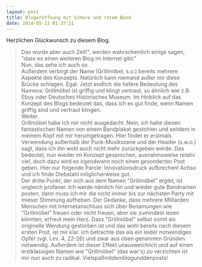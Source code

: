 ```yaml
---
layout: post
title: Blogeröffnung mit Schere und rotem Band
date: 2014-05-23 01:37:21 
---
```


Herzlichen Glückwunsch zu diesem Blog.<br>
>Das wurde aber auch Zeit!", werden wahrscheinlich einige sagen,<br> "dass es einen weiteren Blog im Internet gibt."<br>
Nun, das sehe ich auch so.<br>
Außerdem verbirgt der Name (Grillmöbel, s.o.) bereits mehrere Aspekte des Konzepts. Natürlich kann niemand außer mir diese Brücke schlagen. Egal. Jetzt endlich die tiefere Bedeutung des Namens:
Grillmöbel ist griffig und klingt vertraut, so ähnlich wie z.B. Ebuy oder Deutsches Historisches Museum. Im Hinblick auf das Konzept des Blogs bedeutet das, dass ich es gut finde, wenn Namen griffig sind und vertraut klingen.<br>
Weiter.<br> 
Grillmöbel habe ich mir nicht ausgedacht. Nein, ich habe diesen fantastischen Namen von einem Bandplakat gestohlen und seitdem in meinem Kopf mit mir herumgetragen. Hier findet er erstmals Verwendung außerhalb der Punk-Musikszene und der Header (s.w.o.) sagt, dass ich ihn wohl auch nicht mehr zurückgeben werde. Das bedeutet, nun wieder im Konzept gesprochen, ausnahmsweise relativ viel, doch dazu wird es irgendwann noch einen gesonderten Post geben. Hier nur folgende Parole: Innovationsdruck aufbrechen!
Achso und ich finde Diebstahl möglicherweise gut.<br>
Der dritte Punkt, der sich aus dem Namen "Grillmöbel" ergibt, ist ungleich profaner. Ich werde nämlich hin und wieder gute Bandnamen posten, dann muss ich mir die nicht immer bis zur nächsten Party mit mieser Stimmung aufheben. Der Gedanke, dass mehrere Milliarden Menschen mit Internetanschluss sich über Benamungen wie "Grillmöbel" freuen oder nicht freuen, aber sie zumindest lesen könnten, erfreut mein Herz. 
Dass "Grillmöbel" selbst somit als originelle Wendung gestorben ist und das wohl bereits nach diesem ersten Post, ist mir klar. Ich betrachte das als ein leider notwendiges Opfer (vgl. Lev. 4, 22-26) und zwar aus oben genannten Gründen notwendig. Außerdem ist dieser Effekt unausweichlich und auf einen erstklassigen Namen wie "Grillmöbel" (das war's) zu verzichten ist mir nun auch zu radikal.
Vielspaßmitdemblogunddenposts! 
